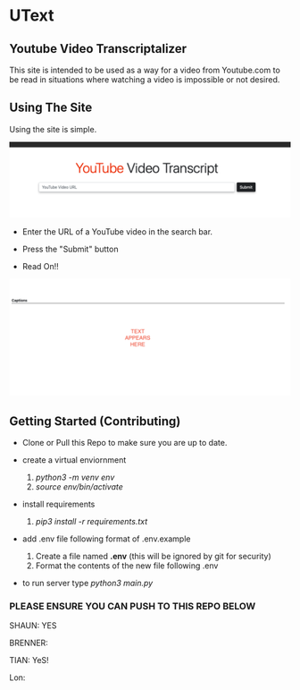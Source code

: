 # UText

## Youtube Video Transcriptalizer

This site is intended to be used as a way for a video from Youtube.com to be read in situations where watching a video is impossible or not desired.

## Using The Site

Using the site is simple.

![image](./static/Search.png)

* Enter the URL of a YouTube video in the search bar.

* Press the "Submit" button

* Read On!!

![image](./static/Captions.png)

## Getting Started (Contributing)

* Clone or Pull this Repo to make sure you are up to date.

* create a virtual enviornment
    1. *python3 -m venv env*
    2. *source env/bin/activate*

* install requirements
    1. *pip3 install -r requirements.txt*

* add .env file following format of .env.example
    1. Create a file named **.env** (this will be ignored by git for security)
    2. Format the contents of the new file following .env

* to run server type *python3 main.py*

### PLEASE ENSURE YOU CAN PUSH TO THIS REPO BELOW

SHAUN: YES

BRENNER:

TIAN: YeS!

Lon: